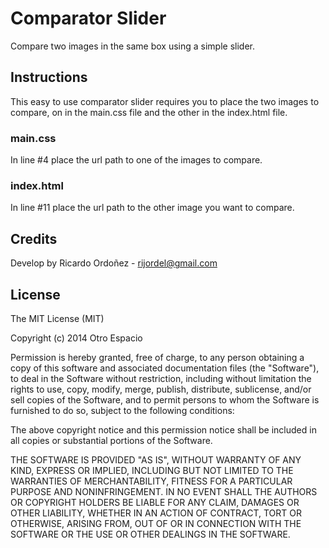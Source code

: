 # Comparator Slider

Compare two images in the same box using a simple slider.

## Instructions

This easy to use comparator slider requires you to place the two images to compare, on in the main.css file and the other in the index.html file.

### main.css

In line #4 place the url path to one of the images to compare.

### index.html

In line #11 place the url path to the other image you want to compare.

## Credits

Develop by Ricardo Ordoñez - rijordel@gmail.com

## License

The MIT License (MIT)

Copyright (c) 2014 Otro Espacio

Permission is hereby granted, free of charge, to any person obtaining a copy of this software and associated documentation files (the "Software"), to deal in the Software without restriction, including without limitation the rights to use, copy, modify, merge, publish, distribute, sublicense, and/or sell copies of the Software, and to permit persons to whom the Software is furnished to do so, subject to the following conditions:

The above copyright notice and this permission notice shall be included in all copies or substantial portions of the Software.

THE SOFTWARE IS PROVIDED "AS IS", WITHOUT WARRANTY OF ANY KIND, EXPRESS OR IMPLIED, INCLUDING BUT NOT LIMITED TO THE WARRANTIES OF MERCHANTABILITY, FITNESS FOR A PARTICULAR PURPOSE AND NONINFRINGEMENT. IN NO EVENT SHALL THE AUTHORS OR COPYRIGHT HOLDERS BE LIABLE FOR ANY CLAIM, DAMAGES OR OTHER LIABILITY, WHETHER IN AN ACTION OF CONTRACT, TORT OR OTHERWISE, ARISING FROM, OUT OF OR IN CONNECTION WITH THE SOFTWARE OR THE USE OR OTHER DEALINGS IN THE SOFTWARE.
